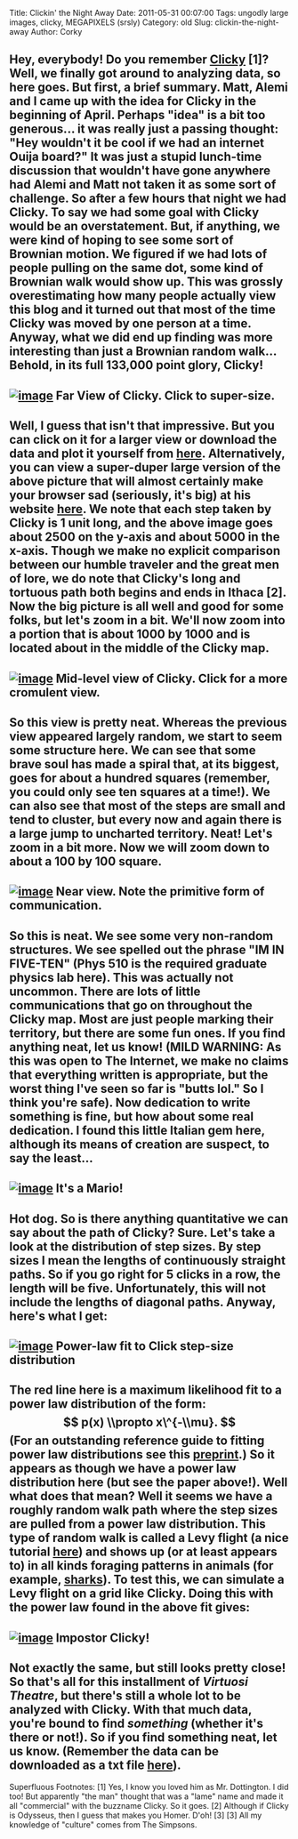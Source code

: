 Title: Clickin' the Night Away
Date: 2011-05-31 00:07:00
Tags: ungodly large images, clicky, MEGAPIXELS (srsly)
Category: old
Slug: clickin-the-night-away
Author: Corky


Hey, everybody! Do you remember
[Clicky](http://thevirtuosi.blogspot.com/2011/04/collective-wanderings.html)
[1]? Well, we finally got around to analyzing data, so here goes. But
first, a brief summary.
Matt, Alemi and I came up with the idea for Clicky in the beginning of
April. Perhaps "idea" is a bit too generous... it was really just a
passing thought: "Hey wouldn't it be cool if we had an internet Ouija
board?" It was just a stupid lunch-time discussion that wouldn't have
gone anywhere had Alemi and Matt not taken it as some sort of challenge.
So after a few hours that night we had Clicky.
To say we had some goal with Clicky would be an overstatement. But, if
anything, we were kind of hoping to see some sort of Brownian motion. We
figured if we had lots of people pulling on the same dot, some kind of
Brownian walk would show up. This was grossly overestimating how many
people actually view this blog and it turned out that most of the time
Clicky was moved by one person at a time. Anyway, what we did end up
finding was more interesting than just a Brownian random walk...
Behold, in its full 133,000 point glory, Clicky!
  -----------------------------------------------------------------------------------------------------------------------------------------------------------------------------------------------------------------
  [![image](http://1.bp.blogspot.com/-Ugbn0uGZnOU/TeRUMSPqMLI/AAAAAAAAAMk/KTgArv-WShU/s400/clicky_far_eq.png)](http://1.bp.blogspot.com/-Ugbn0uGZnOU/TeRUMSPqMLI/AAAAAAAAAMk/KTgArv-WShU/s1600/clicky_far_eq.png)
  Far View of Clicky. Click to super-size.
  -----------------------------------------------------------------------------------------------------------------------------------------------------------------------------------------------------------------

Well, I guess that isn't that impressive. But you can click on it for a
larger view or download the data and plot it yourself from
[here](http://www.mattbierbaum.com/clicky/clickydat.tar.bz2).
Alternatively, you can view a super-duper large version of the above
picture that will almost certainly make your browser sad (seriously,
it's big) at his website
[here](http://www.mattbierbaum.com/clicky/clickyfull.png).
We note that each step taken by Clicky is 1 unit long, and the above
image goes about 2500 on the y-axis and about 5000 in the x-axis. Though
we make no explicit comparison between our humble traveler and the great
men of lore, we do note that Clicky's long and tortuous path both begins
and ends in Ithaca [2].
Now the big picture is all well and good for some folks, but let's zoom
in a bit. We'll now zoom into a portion that is about 1000 by 1000 and
is located about in the middle of the Clicky map.
  -----------------------------------------------------------------------------------------------------------------------------------------------------------------------------------------------------------
  [![image](http://2.bp.blogspot.com/-xGLDJGxVTDo/TeRYoMvFAiI/AAAAAAAAAMo/ejKB6Xd3D-I/s400/clicky_mid.png)](http://2.bp.blogspot.com/-xGLDJGxVTDo/TeRYoMvFAiI/AAAAAAAAAMo/ejKB6Xd3D-I/s1600/clicky_mid.png)
  Mid-level view of Clicky. Click for a more cromulent view.
  -----------------------------------------------------------------------------------------------------------------------------------------------------------------------------------------------------------

So this view is pretty neat. Whereas the previous view appeared largely
random, we start to seem some structure here. We can see that some brave
soul has made a spiral that, at its biggest, goes for about a hundred
squares (remember, you could only see ten squares at a time!). We can
also see that most of the steps are small and tend to cluster, but every
now and again there is a large jump to uncharted territory.
Neat! Let's zoom in a bit more. Now we will zoom down to about a 100 by
100 square.
  -------------------------------------------------------------------------------------------------------------------------------------------------------------------------------------------------------------
  [![image](http://1.bp.blogspot.com/-2nvaMlGiAM4/TeRaNsOYlpI/AAAAAAAAAMs/PMHfhKDroF4/s400/clicky_near.png)](http://1.bp.blogspot.com/-2nvaMlGiAM4/TeRaNsOYlpI/AAAAAAAAAMs/PMHfhKDroF4/s1600/clicky_near.png)
  Near view. Note the primitive form of communication.
  -------------------------------------------------------------------------------------------------------------------------------------------------------------------------------------------------------------

So this is neat. We see some very non-random structures. We see spelled
out the phrase "IM IN FIVE-TEN" (Phys 510 is the required graduate
physics lab here). This was actually not uncommon. There are lots of
little communications that go on throughout the Clicky map. Most are
just people marking their territory, but there are some fun ones. If you
find anything neat, let us know! (MILD WARNING: As this was open to The
Internet, we make no claims that everything written is appropriate, but
the worst thing I've seen so far is "butts lol." So I think you're
safe).
Now dedication to write something is fine, but how about some real
dedication. I found this little Italian gem here, although its means of
creation are suspect, to say the least...
  -----------------------------------------------------------------------------------------------------------------------------------------------------------------------------------------------------------------------
  [![image](http://3.bp.blogspot.com/-R6-E1Gf25S4/TeRdkV2Cu8I/AAAAAAAAAMw/rYY3YpIaYgc/s400/clicky_nonrandom.png)](http://3.bp.blogspot.com/-R6-E1Gf25S4/TeRdkV2Cu8I/AAAAAAAAAMw/rYY3YpIaYgc/s1600/clicky_nonrandom.png)
  It's a Mario!
  -----------------------------------------------------------------------------------------------------------------------------------------------------------------------------------------------------------------------

Hot dog. So is there anything quantitative we can say about the path of
Clicky? Sure. Let's take a look at the distribution of step sizes. By
step sizes I mean the lengths of continuously straight paths. So if you
go right for 5 clicks in a row, the length will be five. Unfortunately,
this will not include the lengths of diagonal paths. Anyway, here's what
I get:
  -----------------------------------------------------------------------------------------------------------------------------------------------------------------------------------------------------
  [![image](http://3.bp.blogspot.com/-fLEC65jbG3I/TeRfaN41EKI/AAAAAAAAAM0/KeHoRtCGtyc/s400/MLE_FIT.png)](http://3.bp.blogspot.com/-fLEC65jbG3I/TeRfaN41EKI/AAAAAAAAAM0/KeHoRtCGtyc/s1600/MLE_FIT.png)
  Power-law fit to Click step-size distribution
  -----------------------------------------------------------------------------------------------------------------------------------------------------------------------------------------------------

The red line here is a maximum likelihood fit to a power law
distribution of the form:
$$ p(x) \\propto x\^{-\\mu}. $$
(For an outstanding reference guide to fitting power law distributions
see this [preprint](http://arxiv.org/pdf/0706.1062v2).)
So it appears as though we have a power law distribution here (but see
the paper above!). Well what does that mean? Well it seems we have a
roughly random walk path where the step sizes are pulled from a power
law distribution. This type of random walk is called a Levy flight (a
nice tutorial
[here](http://classes.yale.edu/fractals/randfrac/Levy/Levy.html)) and
shows up (or at least appears to) in all kinds foraging patterns in
animals (for example,
[sharks](http://physicsworld.com/cws/article/news/42899)).
To test this, we can simulate a Levy flight on a grid like Clicky. Doing
this with the power law found in the above fit gives:
  -------------------------------------------------------------------------------------------------------------------------------------------------------------------------------------------------------------
  [![image](http://4.bp.blogspot.com/-e3vHjTxPqs0/TeRirLWJd8I/AAAAAAAAAM4/HZe7gFheYwI/s400/fake_clicky.png)](http://4.bp.blogspot.com/-e3vHjTxPqs0/TeRirLWJd8I/AAAAAAAAAM4/HZe7gFheYwI/s1600/fake_clicky.png)
  Impostor Clicky!
  -------------------------------------------------------------------------------------------------------------------------------------------------------------------------------------------------------------

Not exactly the same, but still looks pretty close!
So that's all for this installment of *Virtuosi Theatre*, but there's
still a whole lot to be analyzed with Clicky. With that much data,
you're bound to find *something* (whether it's there or not!). So if you
find something neat, let us know. (Remember the data can be downloaded
as a txt file
[here](http://www.mattbierbaum.com/clicky/clickydat.tar.bz2)).
---------------------------------------------
Superfluous Footnotes:
[1] Yes, I know you loved him as Mr. Dottington. I did too! But
apparently "the man" thought that was a "lame" name and made it all
"commercial" with the buzzname Clicky. So it goes.
[2] Although if Clicky is Odysseus, then I guess that makes you Homer.
D'oh! [3]
[3] All my knowledge of "culture" comes from The Simpsons.

